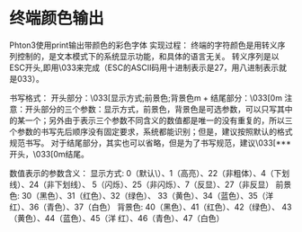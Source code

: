 # 终端颜色输出
Phton3使用print输出带颜色的彩色字体
实现过程：
      终端的字符颜色是用转义序列控制的，是文本模式下的系统显示功能，和具体的语言无关。
      转义序列是以ESC开头,即用\033来完成（ESC的ASCII码用十进制表示是27，用八进制表示就是033）。
 
书写格式：
     开头部分：\033[显示方式;前景色;背景色m + 结尾部分：\033[0m
     注意：开头部分的三个参数：显示方式，前景色，背景色是可选参数，可以只写其中的某一个；另外由于表示三个参数不同含义的数值都是唯一的没有重复的，所以三个参数的书写先后顺序没有固定要求，系统都能识别；但是，建议按照默认的格式规范书写。
     对于结尾部分，其实也可以省略，但是为了书写规范，建议\033[***开头，\033[0m结尾。
 
数值表示的参数含义：
显示方式: 0（默认\）、1（高亮）、22（非粗体）、4（下划线）、24（非下划线）、 5（闪烁）、25（非闪烁）、7（反显）、27（非反显）
前景色:   30（黑色）、31（红色）、32（绿色）、 33（黄色）、34（蓝色）、35（洋 红）、36（青色）、37（白色）
背景色:   40（黑色）、41（红色）、42（绿色）、 43（黄色）、44（蓝色）、45（洋 红）、46（青色）、47（白色）
